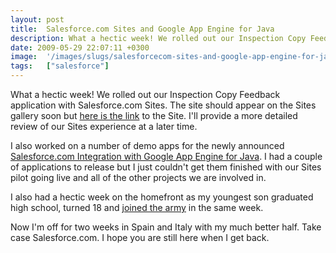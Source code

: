 ```yaml
---
layout: post
title:  Salesforce.com Sites and Google App Engine for Java
description: What a hectic week! We rolled out our Inspection Copy Feedback application with Salesforce.com Sites. The site should appear on the Sites gallery soon but here is the link  to the Site. Ill provide a more detailed review of our Sites experience at a later time. I also worked on a number of demo apps for the newly announced Salesforce.com Integration with Google App Engine for Java . I had a couple of applications to release but I just couldnt get them finished with our Sites pilot going live and
date: 2009-05-29 22:07:11 +0300
image:  '/images/slugs/salesforcecom-sites-and-google-app-engine-for-java.jpg'
tags:   ["salesforce"]
---
```

<p>What a hectic week! We rolled out our Inspection Copy Feedback application with Salesforce.com Sites. The site should appear on the Sites gallery soon but <a href="http://informa.force.com/taylorandfrancis" target="_blank">here is the link</a> to the Site. I'll provide a more detailed review of our Sites experience at a later time.</p>
<p>I also worked on a number of demo apps for the newly announced <a href="/2009/05/27/forcecom-integration-announced-for-gae-java/" target="_blank">Salesforce.com Integration with Google App Engine for Java</a>. I had a couple of applications to release but I just couldn't get them finished with our Sites pilot going live and all of the other projects we are involved in.</p>
<p>I also had a hectic week on the homefront as my youngest son graduated high school, turned 18 and <a href="/2008/12/03/my-son-joined-the-army/" target="_blank">joined the army</a> in the same week.</p>
<p>Now I'm off for two weeks in Spain and Italy with my much better half. Take case Salesforce.com. I hope you are still here when I get back.</p>

